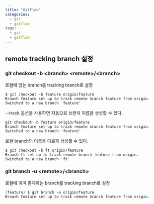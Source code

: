 ```yaml
---
title: "GitFlow"
categories:
  - git
  - gitflow
tags:
  - git
  - gitflow
---
```



## remote tracking branch 설정


### git checkout -b \<branch> \<remote>/\<branch>
로컬에 없는 branch를 tracking branch로 설정
```git
$ git checkout -b feature origin/feature
Branch feature set up to track remote branch feature from origin.
Switched to a new branch 'feature'
```

--track 옵션을 사용하면 자동으로 브랜치 이름을 생성할 수 있다.
```git
git checkout -b feature origin/feature
Branch feature set up to track remote branch feature from origin.
Switched to a new branch 'feature'
```

로컬 branch의 이름을 다르게 생성할 수 있다.
```git
$ git checkout -b ft origin/feature
Branch ft set up to track remote branch feature from origin.
Switched to a new branch 'ft'
```

### git branch -u \<remote>/\<branch>
로컬에 이미 존재하는 branch를 tracking branch로 설정

```git
(feature) $ git branch -u origin/feature 
Branch feature set up to track remote branch feature from origin.
```


